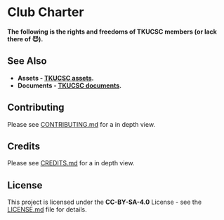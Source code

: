 # **Club Charter**

**The following is the rights and freedoms of TKUCSC members (or lack there of  😈).**

## See Also

- **Assets - [TKUCSC assets](https://github.com/TKUCSC/club-assets).**
- **Documents - [TKUCSC documents](https://github.com/TKUCSC/club-documents).**

## Contributing

Please see [CONTRIBUTING.md](CONTRIBUTING.md) for a in depth view.

## Credits

Please see [CREDITS.md](CREDITS.md) for a in depth view.

## License

This project is licensed under the **CC-BY-SA-4.0** License - see the [LICENSE.md](LICENSE.md) file for details.
